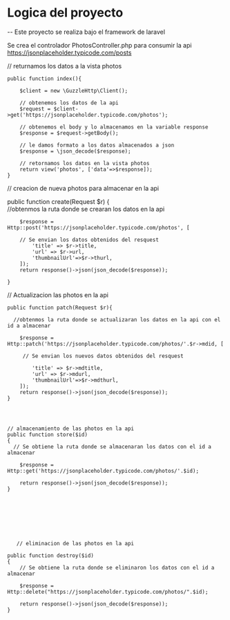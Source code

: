 # Logica del proyecto

-- Este proyecto se realiza bajo el framework de laravel 

Se crea el controlador PhotosController.php para consumir la api https://jsonplaceholder.typicode.com/posts


// returnamos los datos a la vista photos


    public function index(){
        
        $client = new \GuzzleHttp\Client();
        
        // obtenemos los datos de la api
        $request = $client->get('https://jsonplaceholder.typicode.com/photos');
        
        // obtenemos el body y lo almacenamos en la variable response
        $response = $request->getBody();
        
        // le damos formato a los datos almacenados a json
        $response = \json_decode($response);
        
        // retornamos los datos en la vista photos 
        return view('photos', ['data'=>$response]);
    }


// creacion de nueva photos para almacenar en la api

 public function create(Request $r)
    {   
      //obtenmos la ruta donde se crearan los datos en la api
      
        $response = Http::post('https://jsonplaceholder.typicode.com/photos', [
        
        // Se envian los datos obtenidos del resquest 
            'title' => $r->title,
            'url' => $r->url,
            'thumbnailUrl'=>$r->thurl,
        ]);
        return response()->json(json_decode($response));

    }

// Actualizacion las photos en la api

    public function patch(Request $r){
    
      //obtenmos la ruta donde se actualizaran los datos en la api con el id a almacenar
      
        $response = Http::patch('https://jsonplaceholder.typicode.com/photos/'.$r->mdid, [
        
         // Se envian los nuevos datos obtenidos del resquest 
         
            'title' => $r->mdtitle,
            'url' => $r->mdurl,
            'thumbnailUrl'=>$r->mdthurl,
        ]);
        return response()->json(json_decode($response));
    }
  
  
  
    
    // almacenamiento de las photos en la api
    public function store($id)
    {
      // Se obtiene la ruta donde se almacenaran los datos con el id a almacenar
    
        $response = Http::get('https://jsonplaceholder.typicode.com/photos/'.$id);
        
        return response()->json(json_decode($response));
    }
    
    
    
    
    
    
    
    
       // eliminacion de las photos en la api
    
    public function destroy($id)
    {
        // Se obtiene la ruta donde se eliminaron los datos con el id a almacenar
        
        $response = Http::delete("https://jsonplaceholder.typicode.com/photos/".$id);
       
        return response()->json(json_decode($response));
    }





